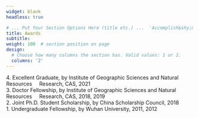 ```yaml
---
widget: blank
headless: true

# ... Put Your Section Options Here (title etc.) ...  'Accomplish&shy;ments'
title: Awards
subtitle:
weight: 100  # section position on page
design:
  # Choose how many columns the section has. Valid values: 1 or 2.
  columns: '2'
---
```


4\. Excellent Graduate, by Institute of Geographic Sciences and Natural Resources &nbsp;&nbsp;&nbsp;&nbsp;Research, CAS, 2021  
3\. Doctor Fellowship, by Institute of Geographic Sciences and Natural Resources &nbsp;&nbsp;&nbsp;&nbsp;Research, CAS, 2018, 2019  
2\. Joint Ph.D. Student Scholarship, by China Scholarship Council, 2018  
1\. Undergraduate Fellowship, by Wuhan University, 2011, 2012



